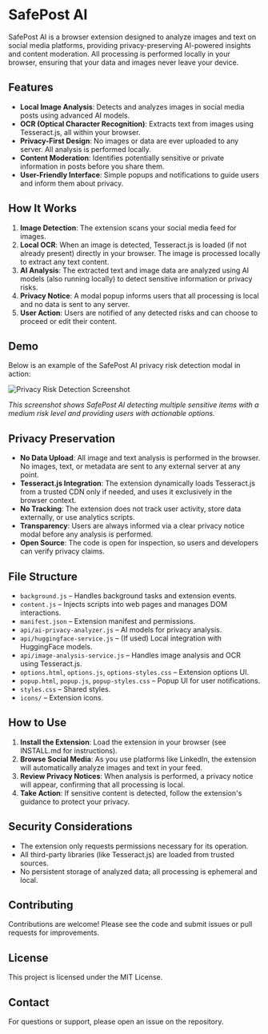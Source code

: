 # SafePost AI

SafePost AI is a browser extension designed to analyze images and text on social media platforms, providing privacy-preserving AI-powered insights and content moderation. All processing is performed locally in your browser, ensuring that your data and images never leave your device.

## Features

- **Local Image Analysis**: Detects and analyzes images in social media posts using advanced AI models.
- **OCR (Optical Character Recognition)**: Extracts text from images using Tesseract.js, all within your browser.
- **Privacy-First Design**: No images or data are ever uploaded to any server. All analysis is performed locally.
- **Content Moderation**: Identifies potentially sensitive or private information in posts before you share them.
- **User-Friendly Interface**: Simple popups and notifications to guide users and inform them about privacy.

## How It Works

1. **Image Detection**: The extension scans your social media feed for images.
2. **Local OCR**: When an image is detected, Tesseract.js is loaded (if not already present) directly in your browser. The image is processed locally to extract any text content.
3. **AI Analysis**: The extracted text and image data are analyzed using AI models (also running locally) to detect sensitive information or privacy risks.
4. **Privacy Notice**: A modal popup informs users that all processing is local and no data is sent to any server.
5. **User Action**: Users are notified of any detected risks and can choose to proceed or edit their content.

## Demo

Below is an example of the SafePost AI privacy risk detection modal in action:

![Privacy Risk Detection Screenshot](./path/to/your/image.png)

*This screenshot shows SafePost AI detecting multiple sensitive items with a medium risk level and providing users with actionable options.*


## Privacy Preservation

- **No Data Upload**: All image and text analysis is performed in the browser. No images, text, or metadata are sent to any external server at any point.
- **Tesseract.js Integration**: The extension dynamically loads Tesseract.js from a trusted CDN only if needed, and uses it exclusively in the browser context.
- **No Tracking**: The extension does not track user activity, store data externally, or use analytics scripts.
- **Transparency**: Users are always informed via a clear privacy notice modal before any analysis is performed.
- **Open Source**: The code is open for inspection, so users and developers can verify privacy claims.

## File Structure

- `background.js` – Handles background tasks and extension events.
- `content.js` – Injects scripts into web pages and manages DOM interactions.
- `manifest.json` – Extension manifest and permissions.
- `api/ai-privacy-analyzer.js` – AI models for privacy analysis.
- `api/huggingface-service.js` – (If used) Local integration with HuggingFace models.
- `api/image-analysis-service.js` – Handles image analysis and OCR using Tesseract.js.
- `options.html`, `options.js`, `options-styles.css` – Extension options UI.
- `popup.html`, `popup.js`, `popup-styles.css` – Popup UI for user notifications.
- `styles.css` – Shared styles.
- `icons/` – Extension icons.

## How to Use

1. **Install the Extension**: Load the extension in your browser (see INSTALL.md for instructions).
2. **Browse Social Media**: As you use platforms like LinkedIn, the extension will automatically analyze images and text in your feed.
3. **Review Privacy Notices**: When analysis is performed, a privacy notice will appear, confirming that all processing is local.
4. **Take Action**: If sensitive content is detected, follow the extension's guidance to protect your privacy.

## Security Considerations

- The extension only requests permissions necessary for its operation.
- All third-party libraries (like Tesseract.js) are loaded from trusted sources.
- No persistent storage of analyzed data; all processing is ephemeral and local.

## Contributing

Contributions are welcome! Please see the code and submit issues or pull requests for improvements.

## License

This project is licensed under the MIT License.

## Contact

For questions or support, please open an issue on the repository.
